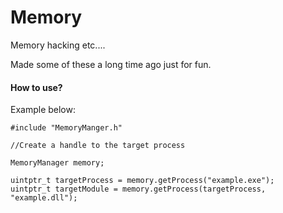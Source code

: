 # Memory
Memory hacking etc....

Made some of these a long time ago just for fun.

#### How to use?
Example below:

```
#include "MemoryManger.h"

//Create a handle to the target process

MemoryManager memory;

uintptr_t targetProcess = memory.getProcess("example.exe");
uintptr_t targetModule = memory.getProcess(targetProcess, "example.dll");
```
